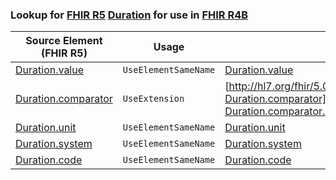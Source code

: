 ### Lookup for [FHIR R5](https://hl7.org/fhir/R5/) [Duration](https://hl7.org/fhir/R5/Duration.html) for use in [FHIR R4B](https://hl7.org/fhir/R4B/)

| Source Element (FHIR R5) | Usage | Target |
| -------------- | ----- | ------ |
| [Duration.value](https://hl7.org/fhir/R5/Duration.html#resource) | `UseElementSameName` | [Duration.value](https://hl7.org/fhir/R4B/Duration.html#resource) |
| [Duration.comparator](https://hl7.org/fhir/R5/Duration.html#resource) | `UseExtension` | [http://hl7.org/fhir/5.0/StructureDefinition/extension-Duration.comparator](StructureDefinition-ext-R5-Duration.comparator.html) |
| [Duration.unit](https://hl7.org/fhir/R5/Duration.html#resource) | `UseElementSameName` | [Duration.unit](https://hl7.org/fhir/R4B/Duration.html#resource) |
| [Duration.system](https://hl7.org/fhir/R5/Duration.html#resource) | `UseElementSameName` | [Duration.system](https://hl7.org/fhir/R4B/Duration.html#resource) |
| [Duration.code](https://hl7.org/fhir/R5/Duration.html#resource) | `UseElementSameName` | [Duration.code](https://hl7.org/fhir/R4B/Duration.html#resource) |
